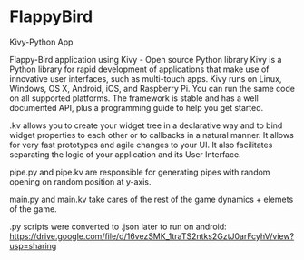 # FlappyBird
Kivy-Python App


Flappy-Bird  application  using  Kivy - Open  source Python  library
Kivy is a Python library for rapid development of applications that make use of innovative user interfaces, such as multi-touch apps. Kivy runs on Linux, Windows, OS X, Android, iOS, and Raspberry Pi. You can run the same code on all supported platforms. The framework is stable and has a well documented API, plus a programming guide to help you get started.


.kv allows you to create your widget tree in a declarative way and to bind widget properties to each other or to callbacks in a natural manner. It allows for very fast prototypes and agile changes to your UI. It also facilitates separating the logic of your application and its User Interface.

pipe.py and pipe.kv are responsible for generating pipes with random opening on random position at y-axis.

main.py and main.kv take cares of the rest of the game dynamics + elemets of the game.

.py scripts were converted to .json later to run on android:  
https://drive.google.com/file/d/16vezSMK_1traTS2ntks2GztJ0arFcyhV/view?usp=sharing
